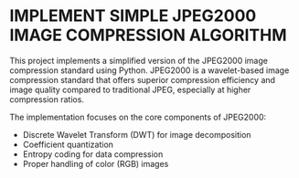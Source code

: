 # IMPLEMENT SIMPLE JPEG2000 IMAGE COMPRESSION ALGORITHM

This project implements a simplified version of the JPEG2000 image compression standard using Python. JPEG2000 is a wavelet-based image compression standard that offers superior compression efficiency and image quality compared to traditional JPEG, especially at higher compression ratios. 

The implementation focuses on the core components of JPEG2000:
- Discrete Wavelet Transform (DWT) for image decomposition
- Coefficient quantization
- Entropy coding for data compression
- Proper handling of color (RGB) images

